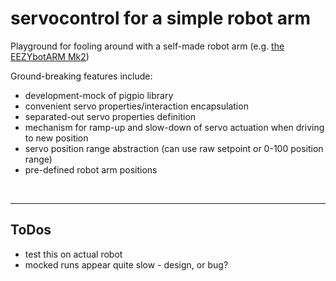 # servocontrol for a simple robot arm

Playground for fooling around with a self-made robot arm (e.g. [the EEZYbotARM Mk2](https://www.instructables.com/EEZYbotARM-Mk2-3D-Printed-Robot/))

Ground-breaking features include:

- development-mock of pigpio library
- convenient servo properties/interaction encapsulation
- separated-out servo properties definition
- mechanism for ramp-up and slow-down of servo actuation when driving to new position
- servo position range abstraction (can use raw setpoint or 0-100 position range)
- pre-defined robot arm positions

&nbsp;

---

## ToDos

- test this on actual robot
- mocked runs appear quite slow - design, or bug?
